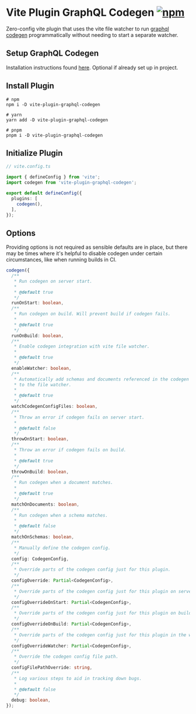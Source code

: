 # Vite Plugin GraphQL Codegen [![npm](https://img.shields.io/npm/v/vite-plugin-graphql-codegen.svg)](https://npmjs.com/package/vite-plugin-graphql-codegen)

Zero-config vite plugin that uses the vite file watcher to run [graphql codegen](https://www.graphql-code-generator.com/) programmatically without needing to start a separate watcher.

## Setup GraphQL Codegen

Installation instructions found [here](https://www.graphql-code-generator.com/docs/getting-started/installation). Optional if already set up in project.

## Install Plugin

```shell
# npm
npm i -D vite-plugin-graphql-codegen

# yarn
yarn add -D vite-plugin-graphql-codegen

# pnpm
pnpm i -D vite-plugin-graphql-codegen
```

## Initialize Plugin

```ts
// vite.config.ts

import { defineConfig } from 'vite';
import codegen from 'vite-plugin-graphql-codegen';

export default defineConfig({
  plugins: [
    codegen(),
  ],
});
```

## Options

Providing options is not required as sensible defaults are in place, but there may be times where it's helpful to disable codegen under certain circumstances, like when running builds in CI.

```ts
codegen({
  /**
   * Run codegen on server start.
   *
   * @default true
   */
  runOnStart: boolean,
  /**
   * Run codegen on build. Will prevent build if codegen fails.
   *
   * @default true
   */
  runOnBuild: boolean,
  /**
   * Enable codegen integration with vite file watcher.
   *
   * @default true
   */
  enableWatcher: boolean,
  /**
   * Automatically add schemas and documents referenced in the codegen config
   * to the file watcher.
   *
   * @default true
   */
  watchCodegenConfigFiles: boolean,
  /**
   * Throw an error if codegen fails on server start.
   *
   * @default false
   */
  throwOnStart: boolean,
  /**
   * Throw an error if codegen fails on build.
   *
   * @default true
   */
  throwOnBuild: boolean,
  /**
   * Run codegen when a document matches.
   *
   * @default true
   */
  matchOnDocuments: boolean,
  /**
   * Run codegen when a schema matches.
   *
   * @default false
   */
  matchOnSchemas: boolean,
  /**
   * Manually define the codegen config.
   */
  config: CodegenConfig,
  /**
   * Override parts of the codegen config just for this plugin.
   */
  configOverride: Partial<CodegenConfig>,
  /**
   * Override parts of the codegen config just for this plugin on server start.
   */
  configOverrideOnStart: Partial<CodegenConfig>,
  /**
   * Override parts of the codegen config just for this plugin on build.
   */
  configOverrideOnBuild: Partial<CodegenConfig>,
  /**
   * Override parts of the codegen config just for this plugin in the watcher.
   */
  configOverrideWatcher: Partial<CodegenConfig>,
  /**
   * Override the codegen config file path.
   */
  configFilePathOverride: string,
  /**
   * Log various steps to aid in tracking down bugs.
   *
   * @default false
   */
  debug: boolean,
});
```
